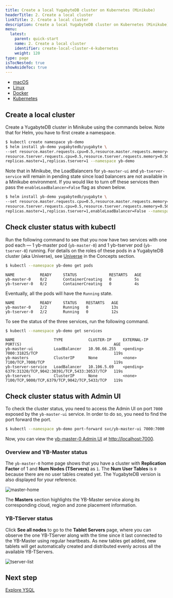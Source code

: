 ```yaml
---
title: Create a local YugabyteDB cluster on Kubernetes (Minikube)
headerTitle: 2. Create a local cluster
linkTitle: 2. Create a local cluster
description: Create a local YugabyteDB cluster on Kubernetes (Minikube) in less than five minutes.
menu:
  latest:
    parent: quick-start
    name: 2. Create a local cluster
    identifier: create-local-cluster-4-kubernetes
    weight: 120
type: page
isTocNested: true
showAsideToc: true
---
```



<ul class="nav nav-tabs-alt nav-tabs-yb">

  <li >
    <a href="../macos/" class="nav-link">
      <i class="fab fa-apple" aria-hidden="true"></i>
      macOS
    </a>
  </li>

  <li >
    <a href="../linux/" class="nav-link">
      <i class="fab fa-linux" aria-hidden="true"></i>
      Linux
    </a>
  </li>

  <li >
    <a href="../docker/" class="nav-link">
      <i class="fab fa-docker" aria-hidden="true"></i>
      Docker
    </a>
  </li>

  <li >
    <a href="../kubernetes/" class="nav-link active">
      <i class="fas fa-cubes" aria-hidden="true"></i>
      Kubernetes
    </a>
  </li>

</ul>

## Create a local cluster

Create a YugabyteDB cluster in Minikube using the commands below. Note that for Helm, you have to first create a namespace.

```sh
$ kubectl create namespace yb-demo
$ helm install yb-demo yugabytedb/yugabyte \
--set resource.master.requests.cpu=0.5,resource.master.requests.memory=0.5Gi,\
resource.tserver.requests.cpu=0.5,resource.tserver.requests.memory=0.5Gi,\
replicas.master=1,replicas.tserver=1 --namespace yb-demo
```

Note that in Minikube, the LoadBalancers for `yb-master-ui` and `yb-tserver-service` will remain in pending state since load balancers are not available in a Minikube environment. If you would like to turn off these services then pass the `enableLoadBalancer=False` flag as shown below.

```sh
$ helm install yb-demo yugabytedb/yugabyte \
--set resource.master.requests.cpu=0.5,resource.master.requests.memory=0.5Gi,\
resource.tserver.requests.cpu=0.5,resource.tserver.requests.memory=0.5Gi,\
replicas.master=1,replicas.tserver=1,enableLoadBalancer=False --namespace yb-demo
```

## Check cluster status with kubectl

Run the following command to see that you now have two services with one pod each — 1 yb-master pod (`yb-master-0`) and 1 yb-tserver pod (`yb-tserver-0`) running. For details on the roles of these pods in a YugabyteDB cluster (aka Universe), see [Universe](../../../architecture/concepts/universe/) in the Concepts section.

```sh
$ kubectl --namespace yb-demo get pods
```

```output
NAME           READY     STATUS              RESTARTS   AGE
yb-master-0    0/2       ContainerCreating   0          5s
yb-tserver-0   0/2       ContainerCreating   0          4s
```

Eventually, all the pods will have the `Running` state.

```output
NAME           READY     STATUS    RESTARTS   AGE
yb-master-0    2/2       Running   0          13s
yb-tserver-0   2/2       Running   0          12s
```

To see the status of the three services, run the following command.

```sh
$ kubectl --namespace yb-demo get services
```

```output
NAME                 TYPE           CLUSTER-IP     EXTERNAL-IP   PORT(S)                                        AGE
yb-master-ui         LoadBalancer   10.98.66.255   <pending>     7000:31825/TCP                                 119s
yb-masters           ClusterIP      None           <none>        7100/TCP,7000/TCP                              119s
yb-tserver-service   LoadBalancer   10.106.5.69    <pending>     6379:31320/TCP,9042:30391/TCP,5433:30537/TCP   119s
yb-tservers          ClusterIP      None           <none>        7100/TCP,9000/TCP,6379/TCP,9042/TCP,5433/TCP   119s
```

## Check cluster status with Admin UI

To check the cluster status, you need to access the Admin UI on port `7000` exposed by the `yb-master-ui` service. In order to do so, you need to find the port forward the port.

```sh
$ kubectl --namespace yb-demo port-forward svc/yb-master-ui 7000:7000
```

Now, you can view the [yb-master-0 Admin UI](../../../reference/configuration/yb-master/#admin-ui) at <http://localhost:7000>.

### Overview and YB-Master status

The `yb-master-0` home page shows that you have a cluster with **Replication Factor** of 1 and **Num Nodes (TServers)** as `1`. The **Num User Tables** is `0` because there are no user tables created yet. The YugabyteDB version is also displayed for your reference.

![master-home](/images/admin/master-home-kubernetes-rf1.png)

The **Masters** section highlights the YB-Master service along its corresponding cloud, region and zone placement information.

### YB-TServer status

Click **See all nodes** to go to the **Tablet Servers** page, where you can observe the one YB-TServer along with the time since it last connected to the YB-Master using regular heartbeats. As new tables get added, new tablets will get automatically created and distributed evenly across all the available YB-TServers.

![tserver-list](/images/admin/master-tservers-list-kubernetes-rf1.png)

## Next step

[Explore YSQL](../../explore/ysql/)
